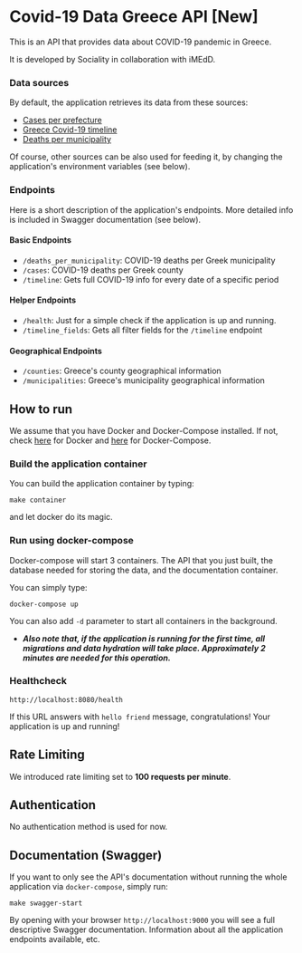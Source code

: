 # Covid-19 Data Greece API [New]

This is an API that provides data about COVID-19 pandemic in Greece.

It is developed by Sociality in collaboration with iMEdD.

### Data sources

By default, the application retrieves its data from these sources:

- [Cases per prefecture](https://github.com/iMEdD-Lab/open-data/blob/master/COVID-19/greece_cases_v2.csv)
- [Greece Covid-19 timeline](https://github.com/iMEdD-Lab/open-data/blob/master/COVID-19/greeceTimeline.csv)
- [Deaths per municipality](https://github.com/iMEdD-Lab/open-data/blob/master/COVID-19/deaths%20covid%20greece%20municipality%2020%2021.csv)

Of course, other sources can be also used for feeding it, by changing the application's environment variables
(see below).

### Endpoints

Here is a short description of the application's endpoints. More detailed info is included in Swagger documentation
(see below).

#### Basic Endpoints

- `/deaths_per_municipality`: COVID-19 deaths per Greek municipality
- `/cases`: COVID-19 deaths per Greek county
- `/timeline`: Gets full COVID-19 info for every date of a specific period

#### Helper Endpoints

- `/health`: Just for a simple check if the application is up and running.
- `/timeline_fields`: Gets all filter fields for the `/timeline` endpoint

#### Geographical Endpoints

- `/counties`: Greece's county geographical information
- `/municipalities`: Greece's municipality geographical information

## How to run

We assume that you have Docker and Docker-Compose installed. If not,
check [here](https://docs.docker.com/engine/install/)
for Docker and [here](https://docker-docs.netlify.app/compose/install/) for Docker-Compose.

### Build the application container

You can build the application container by typing:

```shell
make container
```

and let docker do its magic.

### Run using docker-compose

Docker-compose will start 3 containers. The API that you just built, the database needed for storing the data, and the
documentation container.

You can simply type:

```shell
docker-compose up
```

You can also add `-d` parameter to start all containers in the background.

- ***Also note that, if the application is running for the first time, all migrations and data hydration will take
  place. Approximately 2 minutes are needed for this operation.***

### Healthcheck

```shell
http://localhost:8080/health
```

If this URL answers with `hello friend` message, congratulations! Your application is up and running!

## Rate Limiting

We introduced rate limiting set to **100 requests per minute**.

## Authentication

No authentication method is used for now.

## Documentation (Swagger)

If you want to only see the API's documentation without running the whole application via `docker-compose`, simply 
run:

```shell
make swagger-start
```

By opening with your browser `http://localhost:9000` you will see a full descriptive Swagger documentation.
Information about all the application endpoints available, etc.